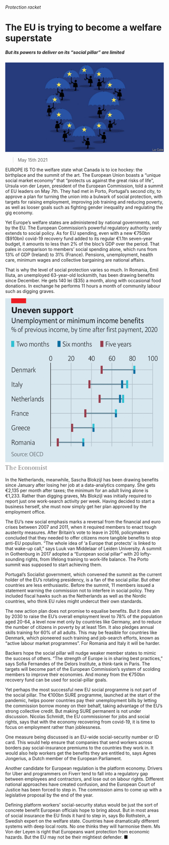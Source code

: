###### Protection racket

# The EU is trying to become a welfare superstate 

##### But its powers to deliver on its “social pillar” are limited 

![image](images/20210515_eud002.jpg) 

> May 15th 2021 

EUROPE IS TO the welfare state what Canada is to ice hockey: the birthplace and the summit of the art. The European Union boasts a “unique social market economy” that “protects us against the great risks of life”, Ursula von der Leyen, president of the European Commission, told a summit of EU leaders on May 7th. They had met in Porto, Portugal’s second city, to approve a plan for turning the union into a bulwark of social protection, with targets for raising employment, improving job training and reducing poverty, as well as looser goals such as fighting gender inequality and regulating the gig economy.

Yet Europe’s welfare states are administered by national governments, not by the EU. The European Commission’s powerful regulatory authority rarely extends to social policy. As for EU spending, even with a new €750bn ($910bn) covid-19 recovery fund added to its regular €1.1tn seven-year budget, it amounts to less than 2% of the bloc’s GDP over the period. That pales in comparison to members’ social spending alone, which runs from 13% of GDP (Ireland) to 31% (France). Pensions, unemployment, health care, minimum wages and collective bargaining are national affairs.


That is why the level of social protection varies so much. In Romania, Emil Iliuta, an unemployed 63-year-old locksmith, has been drawing benefits since December. He gets 140 lei ($35) a month, along with occasional food donations. In exchange he performs 11 hours a month of community labour such as digging graves.

![image](images/20210515_euc219.png) 


In the Netherlands, meanwhile, Sascha Blokzijl has been drawing benefits since January after losing her job at a data-analytics company. She gets €2,135 per month after taxes; the minimum for an adult living alone is €1,233. Rather than digging graves, Ms Blokzijl was initially required to report just one work-search activity per week. Having decided to start a business herself, she must now simply get her plan approved by the employment office.

The EU’s new social emphasis marks a reversal from the financial and euro crises between 2007 and 2011, when it required members to enact tough austerity measures. After Britain’s vote to leave in 2016, policymakers concluded that they needed to offer citizens more tangible benefits to stop anti-EU populism. “The whole idea of ‘a Europe that protects’ is linked to that wake-up call,” says Luuk van Middelaar of Leiden University. A summit in Gothenburg in 2017 adopted a “European social pillar” with 20 lofty-sounding rights, from lifelong training to work-life balance. The Porto summit was supposed to start achieving them.

Portugal’s Socialist government, which convened the summit as the current holder of the EU’s rotating presidency, is a fan of the social pillar. But other countries are less enthusiastic. Before the summit, 11 members issued a statement warning the commission not to interfere in social policy. They included fiscal hawks such as the Netherlands as well as the Nordic countries, who think EU rules might undercut their own standards.

The new action plan does not promise to equalise benefits. But it does aim by 2030 to raise the EU’s overall employment level to 78% of the population aged 20-64, a level now met only by countries like Germany, and to reduce the number of citizens in poverty by at least 15m. It also pledges annual skills training for 60% of all adults. This may be feasible for countries like Denmark, which pioneered such training and job-search efforts, known as “active labour market programmes”. For Romania and Italy it will be harder.

Backers hope the social pillar will nudge weaker member states to mimic the success of others. “The strength of Europe is in sharing best practices,” says Sofia Fernandes of the Delors Institute, a think-tank in Paris. The targets will become part of the European Commission’s system of scolding members to improve their economies. And money from the €750bn recovery fund can be used for social-pillar goals.

Yet perhaps the most successful new EU social programme is not part of the social pillar. The €100bn SURE programme, launched at the start of the pandemic, helps poorer countries pay their unemployment bills by letting the commission borrow money on their behalf, taking advantage of the EU’s strong collective credit. But making SURE permanent is not under discussion. Nicolas Schmidt, the EU commissioner for jobs and social rights, says that with the economy recovering from covid-19, it is time to focus on employment rather than joblessness.

One measure being discussed is an EU-wide social-security number or ID card. This would help ensure that companies that send workers across borders pay social-insurance premiums to the countries they work in. It would also help workers get the benefits they are entitled to, says Agnes Jongerius, a Dutch member of the European Parliament.

Another candidate for European regulation is the platform economy. Drivers for Uber and programmers on Fiverr tend to fall into a regulatory gap between employees and contractors, and lose out on labour rights. Different national approaches have created confusion, and the European Court of Justice has been forced to step in. The commission aims to come up with a legislative proposal by the end of the year.

Defining platform workers’ social-security status would be just the sort of concrete benefit European officials hope to bring about. But in most areas of social insurance the EU finds it hard to step in, says Bo Rothstein, a Swedish expert on the welfare state. Countries have dramatically different systems with deep local roots. No one thinks they will harmonise them. Ms Von der Leyen is right that Europeans want protection from economic hazards. But the EU may not be their mightiest defender. ■

